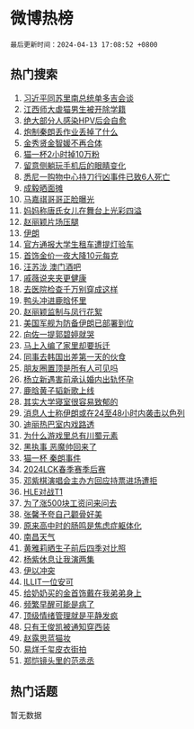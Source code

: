 # 微博热榜

`最后更新时间：2024-04-13 17:08:52 +0800`

## 热门搜索

1. [习近平同苏里南总统单多吉会谈](https://m.weibo.cn/search?containerid=100103type%3D1%26t%3D10%26q%3D%23%E4%B9%A0%E8%BF%91%E5%B9%B3%E5%90%8C%E8%8B%8F%E9%87%8C%E5%8D%97%E6%80%BB%E7%BB%9F%E5%8D%95%E5%A4%9A%E5%90%89%E4%BC%9A%E8%B0%88%23&stream_entry_id=51&isnewpage=1&extparam=seat%3D1%26pos%3D0%26stream_entry_id%3D51%26c_type%3D51%26dgr%3D0%26cate%3D10103%26q%3D%2523%25E4%25B9%25A0%25E8%25BF%2591%25E5%25B9%25B3%25E5%2590%258C%25E8%258B%258F%25E9%2587%258C%25E5%258D%2597%25E6%2580%25BB%25E7%25BB%259F%25E5%258D%2595%25E5%25A4%259A%25E5%2590%2589%25E4%25BC%259A%25E8%25B0%2588%2523%26filter_type%3Drealtimehot%26display_time%3D1712999331%26pre_seqid%3D171299933121604132155)
1. [江西师大虐猫男生被开除学籍](https://m.weibo.cn/search?containerid=100103type%3D1%26t%3D10%26q%3D%23%E6%B1%9F%E8%A5%BF%E5%B8%88%E5%A4%A7%E8%99%90%E7%8C%AB%E7%94%B7%E7%94%9F%E8%A2%AB%E5%BC%80%E9%99%A4%E5%AD%A6%E7%B1%8D%23&stream_entry_id=31&isnewpage=1&extparam=seat%3D1%26stream_entry_id%3D31%26realpos%3D1%26flag%3D1%26band_rank%3D1%26filter_type%3Drealtimehot%26pos%3D0%26dgr%3D0%26c_type%3D31%26cate%3D5001%26q%3D%2523%25E6%25B1%259F%25E8%25A5%25BF%25E5%25B8%2588%25E5%25A4%25A7%25E8%2599%2590%25E7%258C%25AB%25E7%2594%25B7%25E7%2594%259F%25E8%25A2%25AB%25E5%25BC%2580%25E9%2599%25A4%25E5%25AD%25A6%25E7%25B1%258D%2523%26lcate%3D5001%26display_time%3D1712999331%26pre_seqid%3D171299933121604132155)
1. [绝大部分人感染HPV后会自愈](https://m.weibo.cn/search?containerid=100103type%3D1%26t%3D10%26q%3D%23%E7%BB%9D%E5%A4%A7%E9%83%A8%E5%88%86%E4%BA%BA%E6%84%9F%E6%9F%93HPV%E5%90%8E%E4%BC%9A%E8%87%AA%E6%84%88%23&stream_entry_id=31&isnewpage=1&extparam=seat%3D1%26stream_entry_id%3D31%26realpos%3D2%26flag%3D1%26band_rank%3D2%26filter_type%3Drealtimehot%26pos%3D1%26dgr%3D0%26c_type%3D31%26cate%3D5001%26q%3D%2523%25E7%25BB%259D%25E5%25A4%25A7%25E9%2583%25A8%25E5%2588%2586%25E4%25BA%25BA%25E6%2584%259F%25E6%259F%2593HPV%25E5%2590%258E%25E4%25BC%259A%25E8%2587%25AA%25E6%2584%2588%2523%26lcate%3D5001%26display_time%3D1712999331%26pre_seqid%3D171299933121604132155)
1. [炮制秦朗丢作业丢掉了什么](https://m.weibo.cn/search?containerid=100103type%3D1%26t%3D10%26q%3D%23%E7%82%AE%E5%88%B6%E7%A7%A6%E6%9C%97%E4%B8%A2%E4%BD%9C%E4%B8%9A%E4%B8%A2%E6%8E%89%E4%BA%86%E4%BB%80%E4%B9%88%23&stream_entry_id=31&isnewpage=1&extparam=seat%3D1%26stream_entry_id%3D31%26realpos%3D3%26flag%3D0%26band_rank%3D3%26filter_type%3Drealtimehot%26pos%3D2%26dgr%3D0%26c_type%3D31%26cate%3D5001%26q%3D%2523%25E7%2582%25AE%25E5%2588%25B6%25E7%25A7%25A6%25E6%259C%2597%25E4%25B8%25A2%25E4%25BD%259C%25E4%25B8%259A%25E4%25B8%25A2%25E6%258E%2589%25E4%25BA%2586%25E4%25BB%2580%25E4%25B9%2588%2523%26lcate%3D5001%26display_time%3D1712999331%26pre_seqid%3D171299933121604132155)
1. [金秀贤金智媛不再合体](https://m.weibo.cn/search?containerid=100103type%3D1%26t%3D10%26q%3D%23%E9%87%91%E7%A7%80%E8%B4%A4%E9%87%91%E6%99%BA%E5%AA%9B%E4%B8%8D%E5%86%8D%E5%90%88%E4%BD%93%23&stream_entry_id=31&isnewpage=1&extparam=seat%3D1%26stream_entry_id%3D31%26realpos%3D4%26flag%3D2%26band_rank%3D4%26filter_type%3Drealtimehot%26pos%3D3%26dgr%3D0%26c_type%3D31%26cate%3D5001%26q%3D%2523%25E9%2587%2591%25E7%25A7%2580%25E8%25B4%25A4%25E9%2587%2591%25E6%2599%25BA%25E5%25AA%259B%25E4%25B8%258D%25E5%2586%258D%25E5%2590%2588%25E4%25BD%2593%2523%26lcate%3D5001%26display_time%3D1712999331%26pre_seqid%3D171299933121604132155)
1. [猫一杯2小时掉10万粉](https://m.weibo.cn/search?containerid=100103type%3D1%26t%3D10%26q%3D%23%E7%8C%AB%E4%B8%80%E6%9D%AF2%E5%B0%8F%E6%97%B6%E6%8E%8910%E4%B8%87%E7%B2%89%23&stream_entry_id=31&isnewpage=1&extparam=seat%3D1%26stream_entry_id%3D31%26realpos%3D5%26flag%3D2%26band_rank%3D5%26filter_type%3Drealtimehot%26pos%3D4%26dgr%3D0%26c_type%3D31%26cate%3D5001%26q%3D%2523%25E7%258C%25AB%25E4%25B8%2580%25E6%259D%25AF2%25E5%25B0%258F%25E6%2597%25B6%25E6%258E%258910%25E4%25B8%2587%25E7%25B2%2589%2523%26lcate%3D5001%26display_time%3D1712999331%26pre_seqid%3D171299933121604132155)
1. [留意侧躺玩手机后的眼睛变化](https://m.weibo.cn/search?containerid=100103type%3D1%26t%3D10%26q%3D%23%E7%95%99%E6%84%8F%E4%BE%A7%E8%BA%BA%E7%8E%A9%E6%89%8B%E6%9C%BA%E5%90%8E%E7%9A%84%E7%9C%BC%E7%9D%9B%E5%8F%98%E5%8C%96%23&stream_entry_id=31&isnewpage=1&extparam=seat%3D1%26stream_entry_id%3D31%26realpos%3D6%26flag%3D1%26band_rank%3D6%26filter_type%3Drealtimehot%26pos%3D5%26dgr%3D0%26c_type%3D31%26cate%3D5001%26q%3D%2523%25E7%2595%2599%25E6%2584%258F%25E4%25BE%25A7%25E8%25BA%25BA%25E7%258E%25A9%25E6%2589%258B%25E6%259C%25BA%25E5%2590%258E%25E7%259A%2584%25E7%259C%25BC%25E7%259D%259B%25E5%258F%2598%25E5%258C%2596%2523%26lcate%3D5001%26display_time%3D1712999331%26pre_seqid%3D171299933121604132155)
1. [悉尼一购物中心持刀行凶事件已致6人死亡](https://m.weibo.cn/search?containerid=100103type%3D1%26t%3D10%26q%3D%23%E6%82%89%E5%B0%BC%E4%B8%80%E8%B4%AD%E7%89%A9%E4%B8%AD%E5%BF%83%E6%8C%81%E5%88%80%E8%A1%8C%E5%87%B6%E4%BA%8B%E4%BB%B6%E5%B7%B2%E8%87%B46%E4%BA%BA%E6%AD%BB%E4%BA%A1%23&stream_entry_id=31&isnewpage=1&extparam=seat%3D1%26stream_entry_id%3D31%26realpos%3D7%26flag%3D1%26band_rank%3D7%26filter_type%3Drealtimehot%26pos%3D6%26dgr%3D0%26c_type%3D31%26cate%3D5001%26q%3D%2523%25E6%2582%2589%25E5%25B0%25BC%25E4%25B8%2580%25E8%25B4%25AD%25E7%2589%25A9%25E4%25B8%25AD%25E5%25BF%2583%25E6%258C%2581%25E5%2588%2580%25E8%25A1%258C%25E5%2587%25B6%25E4%25BA%258B%25E4%25BB%25B6%25E5%25B7%25B2%25E8%2587%25B46%25E4%25BA%25BA%25E6%25AD%25BB%25E4%25BA%25A1%2523%26lcate%3D5001%26display_time%3D1712999331%26pre_seqid%3D171299933121604132155)
1. [成毅晒面摊](https://m.weibo.cn/search?containerid=100103type%3D1%26t%3D10%26q%3D%23%E6%88%90%E6%AF%85%E6%99%92%E9%9D%A2%E6%91%8A%23&stream_entry_id=31&isnewpage=1&extparam=seat%3D1%26stream_entry_id%3D31%26realpos%3D8%26flag%3D1%26band_rank%3D8%26filter_type%3Drealtimehot%26pos%3D7%26dgr%3D0%26c_type%3D31%26cate%3D5001%26q%3D%2523%25E6%2588%2590%25E6%25AF%2585%25E6%2599%2592%25E9%259D%25A2%25E6%2591%258A%2523%26lcate%3D5001%26display_time%3D1712999331%26pre_seqid%3D171299933121604132155)
1. [马嘉祺哥哥正脸曝光](https://m.weibo.cn/search?containerid=100103type%3D1%26t%3D10%26q%3D%23%E9%A9%AC%E5%98%89%E7%A5%BA%E5%93%A5%E5%93%A5%E6%AD%A3%E8%84%B8%E6%9B%9D%E5%85%89%23&stream_entry_id=31&isnewpage=1&extparam=seat%3D1%26stream_entry_id%3D31%26realpos%3D9%26flag%3D2%26band_rank%3D9%26filter_type%3Drealtimehot%26pos%3D8%26dgr%3D0%26c_type%3D31%26cate%3D5001%26q%3D%2523%25E9%25A9%25AC%25E5%2598%2589%25E7%25A5%25BA%25E5%2593%25A5%25E5%2593%25A5%25E6%25AD%25A3%25E8%2584%25B8%25E6%259B%259D%25E5%2585%2589%2523%26lcate%3D5001%26display_time%3D1712999331%26pre_seqid%3D171299933121604132155)
1. [妈妈称唐氏女儿在舞台上光彩四溢](https://m.weibo.cn/search?containerid=100103type%3D1%26t%3D10%26q%3D%23%E5%A6%88%E5%A6%88%E7%A7%B0%E5%94%90%E6%B0%8F%E5%A5%B3%E5%84%BF%E5%9C%A8%E8%88%9E%E5%8F%B0%E4%B8%8A%E5%85%89%E5%BD%A9%E5%9B%9B%E6%BA%A2%23&stream_entry_id=31&isnewpage=1&extparam=seat%3D1%26stream_entry_id%3D31%26realpos%3D10%26flag%3D32768%26band_rank%3D10%26filter_type%3Drealtimehot%26pos%3D9%26dgr%3D0%26c_type%3D31%26cate%3D5001%26q%3D%2523%25E5%25A6%2588%25E5%25A6%2588%25E7%25A7%25B0%25E5%2594%2590%25E6%25B0%258F%25E5%25A5%25B3%25E5%2584%25BF%25E5%259C%25A8%25E8%2588%259E%25E5%258F%25B0%25E4%25B8%258A%25E5%2585%2589%25E5%25BD%25A9%25E5%259B%259B%25E6%25BA%25A2%2523%26lcate%3D5001%26display_time%3D1712999331%26pre_seqid%3D171299933121604132155)
1. [赵丽颖片场压腿](https://m.weibo.cn/search?containerid=100103type%3D1%26t%3D10%26q%3D%23%E8%B5%B5%E4%B8%BD%E9%A2%96%E7%89%87%E5%9C%BA%E5%8E%8B%E8%85%BF%23&stream_entry_id=31&isnewpage=1&extparam=seat%3D1%26stream_entry_id%3D31%26realpos%3D11%26flag%3D1%26band_rank%3D11%26filter_type%3Drealtimehot%26pos%3D10%26dgr%3D0%26c_type%3D31%26cate%3D5001%26q%3D%2523%25E8%25B5%25B5%25E4%25B8%25BD%25E9%25A2%2596%25E7%2589%2587%25E5%259C%25BA%25E5%258E%258B%25E8%2585%25BF%2523%26lcate%3D5001%26display_time%3D1712999331%26pre_seqid%3D171299933121604132155)
1. [伊朗](https://m.weibo.cn/search?containerid=100103type%3D1%26t%3D10%26q%3D%E4%BC%8A%E6%9C%97&stream_entry_id=31&isnewpage=1&extparam=seat%3D1%26stream_entry_id%3D31%26realpos%3D12%26flag%3D1%26band_rank%3D12%26filter_type%3Drealtimehot%26pos%3D11%26dgr%3D0%26c_type%3D31%26cate%3D5001%26q%3D%25E4%25BC%258A%25E6%259C%2597%26lcate%3D5001%26display_time%3D1712999331%26pre_seqid%3D171299933121604132155)
1. [官方通报大学生租车遭提灯验车](https://m.weibo.cn/search?containerid=100103type%3D1%26t%3D10%26q%3D%23%E5%AE%98%E6%96%B9%E9%80%9A%E6%8A%A5%E5%A4%A7%E5%AD%A6%E7%94%9F%E7%A7%9F%E8%BD%A6%E9%81%AD%E6%8F%90%E7%81%AF%E9%AA%8C%E8%BD%A6%23&stream_entry_id=31&isnewpage=1&extparam=seat%3D1%26stream_entry_id%3D31%26realpos%3D13%26flag%3D1%26band_rank%3D13%26filter_type%3Drealtimehot%26pos%3D12%26dgr%3D0%26c_type%3D31%26cate%3D5001%26q%3D%2523%25E5%25AE%2598%25E6%2596%25B9%25E9%2580%259A%25E6%258A%25A5%25E5%25A4%25A7%25E5%25AD%25A6%25E7%2594%259F%25E7%25A7%259F%25E8%25BD%25A6%25E9%2581%25AD%25E6%258F%2590%25E7%2581%25AF%25E9%25AA%258C%25E8%25BD%25A6%2523%26lcate%3D5001%26display_time%3D1712999331%26pre_seqid%3D171299933121604132155)
1. [首饰金价一夜大降10元每克](https://m.weibo.cn/search?containerid=100103type%3D1%26t%3D10%26q%3D%23%E9%A6%96%E9%A5%B0%E9%87%91%E4%BB%B7%E4%B8%80%E5%A4%9C%E5%A4%A7%E9%99%8D10%E5%85%83%E6%AF%8F%E5%85%8B%23&stream_entry_id=31&isnewpage=1&extparam=seat%3D1%26stream_entry_id%3D31%26realpos%3D14%26flag%3D2%26band_rank%3D14%26filter_type%3Drealtimehot%26pos%3D13%26dgr%3D0%26c_type%3D31%26cate%3D5001%26q%3D%2523%25E9%25A6%2596%25E9%25A5%25B0%25E9%2587%2591%25E4%25BB%25B7%25E4%25B8%2580%25E5%25A4%259C%25E5%25A4%25A7%25E9%2599%258D10%25E5%2585%2583%25E6%25AF%258F%25E5%2585%258B%2523%26lcate%3D5001%26display_time%3D1712999331%26pre_seqid%3D171299933121604132155)
1. [汪苏泷 澳门酒吧](https://m.weibo.cn/search?containerid=100103type%3D1%26t%3D10%26q%3D%E6%B1%AA%E8%8B%8F%E6%B3%B7+%E6%BE%B3%E9%97%A8%E9%85%92%E5%90%A7&stream_entry_id=31&isnewpage=1&extparam=seat%3D1%26stream_entry_id%3D31%26realpos%3D15%26flag%3D2%26band_rank%3D15%26filter_type%3Drealtimehot%26pos%3D14%26dgr%3D0%26c_type%3D31%26cate%3D5001%26q%3D%25E6%25B1%25AA%25E8%258B%258F%25E6%25B3%25B7%2520%25E6%25BE%25B3%25E9%2597%25A8%25E9%2585%2592%25E5%2590%25A7%26lcate%3D5001%26display_time%3D1712999331%26pre_seqid%3D171299933121604132155)
1. [戚薇说夹夹更健康](https://m.weibo.cn/search?containerid=100103type%3D1%26t%3D10%26q%3D%23%E6%88%9A%E8%96%87%E8%AF%B4%E5%A4%B9%E5%A4%B9%E6%9B%B4%E5%81%A5%E5%BA%B7%23&stream_entry_id=31&isnewpage=1&extparam=seat%3D1%26stream_entry_id%3D31%26realpos%3D16%26flag%3D1%26band_rank%3D16%26filter_type%3Drealtimehot%26pos%3D15%26dgr%3D0%26c_type%3D31%26cate%3D5001%26q%3D%2523%25E6%2588%259A%25E8%2596%2587%25E8%25AF%25B4%25E5%25A4%25B9%25E5%25A4%25B9%25E6%259B%25B4%25E5%2581%25A5%25E5%25BA%25B7%2523%26lcate%3D5001%26display_time%3D1712999331%26pre_seqid%3D171299933121604132155)
1. [去医院检查千万别穿成这样](https://m.weibo.cn/search?containerid=100103type%3D1%26t%3D10%26q%3D%23%E5%8E%BB%E5%8C%BB%E9%99%A2%E6%A3%80%E6%9F%A5%E5%8D%83%E4%B8%87%E5%88%AB%E7%A9%BF%E6%88%90%E8%BF%99%E6%A0%B7%23&stream_entry_id=31&isnewpage=1&extparam=seat%3D1%26stream_entry_id%3D31%26realpos%3D17%26flag%3D0%26band_rank%3D17%26filter_type%3Drealtimehot%26pos%3D16%26dgr%3D0%26c_type%3D31%26cate%3D5001%26q%3D%2523%25E5%258E%25BB%25E5%258C%25BB%25E9%2599%25A2%25E6%25A3%2580%25E6%259F%25A5%25E5%258D%2583%25E4%25B8%2587%25E5%2588%25AB%25E7%25A9%25BF%25E6%2588%2590%25E8%25BF%2599%25E6%25A0%25B7%2523%26lcate%3D5001%26display_time%3D1712999331%26pre_seqid%3D171299933121604132155)
1. [鸭头冲进鹿晗怀里](https://m.weibo.cn/search?containerid=100103type%3D1%26t%3D10%26q%3D%23%E9%B8%AD%E5%A4%B4%E5%86%B2%E8%BF%9B%E9%B9%BF%E6%99%97%E6%80%80%E9%87%8C%23&stream_entry_id=31&isnewpage=1&extparam=seat%3D1%26stream_entry_id%3D31%26realpos%3D18%26flag%3D1%26band_rank%3D18%26filter_type%3Drealtimehot%26pos%3D17%26dgr%3D0%26c_type%3D31%26cate%3D5001%26q%3D%2523%25E9%25B8%25AD%25E5%25A4%25B4%25E5%2586%25B2%25E8%25BF%259B%25E9%25B9%25BF%25E6%2599%2597%25E6%2580%2580%25E9%2587%258C%2523%26lcate%3D5001%26display_time%3D1712999331%26pre_seqid%3D171299933121604132155)
1. [赵丽颖监制与凤行花絮](https://m.weibo.cn/search?containerid=100103type%3D1%26t%3D10%26q%3D%23%E8%B5%B5%E4%B8%BD%E9%A2%96%E7%9B%91%E5%88%B6%E4%B8%8E%E5%87%A4%E8%A1%8C%E8%8A%B1%E7%B5%AE%23&stream_entry_id=31&isnewpage=1&extparam=seat%3D1%26stream_entry_id%3D31%26realpos%3D19%26flag%3D1%26band_rank%3D19%26filter_type%3Drealtimehot%26pos%3D18%26dgr%3D0%26c_type%3D31%26cate%3D5001%26q%3D%2523%25E8%25B5%25B5%25E4%25B8%25BD%25E9%25A2%2596%25E7%259B%2591%25E5%2588%25B6%25E4%25B8%258E%25E5%2587%25A4%25E8%25A1%258C%25E8%258A%25B1%25E7%25B5%25AE%2523%26lcate%3D5001%26display_time%3D1712999331%26pre_seqid%3D171299933121604132155)
1. [美国军舰为防备伊朗已部署到位](https://m.weibo.cn/search?containerid=100103type%3D1%26t%3D10%26q%3D%23%E7%BE%8E%E5%9B%BD%E5%86%9B%E8%88%B0%E4%B8%BA%E9%98%B2%E5%A4%87%E4%BC%8A%E6%9C%97%E5%B7%B2%E9%83%A8%E7%BD%B2%E5%88%B0%E4%BD%8D%23&stream_entry_id=31&isnewpage=1&extparam=seat%3D1%26stream_entry_id%3D31%26realpos%3D20%26flag%3D0%26band_rank%3D20%26filter_type%3Drealtimehot%26pos%3D19%26dgr%3D0%26c_type%3D31%26cate%3D5001%26q%3D%2523%25E7%25BE%258E%25E5%259B%25BD%25E5%2586%259B%25E8%2588%25B0%25E4%25B8%25BA%25E9%2598%25B2%25E5%25A4%2587%25E4%25BC%258A%25E6%259C%2597%25E5%25B7%25B2%25E9%2583%25A8%25E7%25BD%25B2%25E5%2588%25B0%25E4%25BD%258D%2523%26lcate%3D5001%26display_time%3D1712999331%26pre_seqid%3D171299933121604132155)
1. [向佐一提郭碧婷就哭](https://m.weibo.cn/search?containerid=100103type%3D1%26t%3D10%26q%3D%23%E5%90%91%E4%BD%90%E4%B8%80%E6%8F%90%E9%83%AD%E7%A2%A7%E5%A9%B7%E5%B0%B1%E5%93%AD%23&stream_entry_id=31&isnewpage=1&extparam=seat%3D1%26stream_entry_id%3D31%26realpos%3D21%26flag%3D2%26band_rank%3D21%26filter_type%3Drealtimehot%26pos%3D20%26dgr%3D0%26c_type%3D31%26cate%3D5001%26q%3D%2523%25E5%2590%2591%25E4%25BD%2590%25E4%25B8%2580%25E6%258F%2590%25E9%2583%25AD%25E7%25A2%25A7%25E5%25A9%25B7%25E5%25B0%25B1%25E5%2593%25AD%2523%26lcate%3D5001%26display_time%3D1712999331%26pre_seqid%3D171299933121604132155)
1. [马上入编了家里却要拆迁](https://m.weibo.cn/search?containerid=100103type%3D1%26t%3D10%26q%3D%23%E9%A9%AC%E4%B8%8A%E5%85%A5%E7%BC%96%E4%BA%86%E5%AE%B6%E9%87%8C%E5%8D%B4%E8%A6%81%E6%8B%86%E8%BF%81%23&stream_entry_id=31&isnewpage=1&extparam=seat%3D1%26stream_entry_id%3D31%26realpos%3D22%26flag%3D0%26band_rank%3D22%26filter_type%3Drealtimehot%26pos%3D21%26dgr%3D0%26c_type%3D31%26cate%3D5001%26q%3D%2523%25E9%25A9%25AC%25E4%25B8%258A%25E5%2585%25A5%25E7%25BC%2596%25E4%25BA%2586%25E5%25AE%25B6%25E9%2587%258C%25E5%258D%25B4%25E8%25A6%2581%25E6%258B%2586%25E8%25BF%2581%2523%26lcate%3D5001%26display_time%3D1712999331%26pre_seqid%3D171299933121604132155)
1. [同事去韩国出差第一天的伙食](https://m.weibo.cn/search?containerid=100103type%3D1%26t%3D10%26q%3D%23%E5%90%8C%E4%BA%8B%E5%8E%BB%E9%9F%A9%E5%9B%BD%E5%87%BA%E5%B7%AE%E7%AC%AC%E4%B8%80%E5%A4%A9%E7%9A%84%E4%BC%99%E9%A3%9F%23&stream_entry_id=31&isnewpage=1&extparam=seat%3D1%26stream_entry_id%3D31%26realpos%3D23%26flag%3D0%26band_rank%3D23%26filter_type%3Drealtimehot%26pos%3D22%26dgr%3D0%26c_type%3D31%26cate%3D5001%26q%3D%2523%25E5%2590%258C%25E4%25BA%258B%25E5%258E%25BB%25E9%259F%25A9%25E5%259B%25BD%25E5%2587%25BA%25E5%25B7%25AE%25E7%25AC%25AC%25E4%25B8%2580%25E5%25A4%25A9%25E7%259A%2584%25E4%25BC%2599%25E9%25A3%259F%2523%26lcate%3D5001%26display_time%3D1712999331%26pre_seqid%3D171299933121604132155)
1. [朋友圈置顶是所有人可见吗](https://m.weibo.cn/search?containerid=100103type%3D1%26t%3D10%26q%3D%23%E6%9C%8B%E5%8F%8B%E5%9C%88%E7%BD%AE%E9%A1%B6%E6%98%AF%E6%89%80%E6%9C%89%E4%BA%BA%E5%8F%AF%E8%A7%81%E5%90%97%23&stream_entry_id=31&isnewpage=1&extparam=seat%3D1%26stream_entry_id%3D31%26realpos%3D24%26flag%3D1%26band_rank%3D24%26filter_type%3Drealtimehot%26pos%3D23%26dgr%3D0%26c_type%3D31%26cate%3D5001%26q%3D%2523%25E6%259C%258B%25E5%258F%258B%25E5%259C%2588%25E7%25BD%25AE%25E9%25A1%25B6%25E6%2598%25AF%25E6%2589%2580%25E6%259C%2589%25E4%25BA%25BA%25E5%258F%25AF%25E8%25A7%2581%25E5%2590%2597%2523%26lcate%3D5001%26display_time%3D1712999331%26pre_seqid%3D171299933121604132155)
1. [杨立新遇害前承认婚内出轨怀孕](https://m.weibo.cn/search?containerid=100103type%3D1%26t%3D10%26q%3D%23%E6%9D%A8%E7%AB%8B%E6%96%B0%E9%81%87%E5%AE%B3%E5%89%8D%E6%89%BF%E8%AE%A4%E5%A9%9A%E5%86%85%E5%87%BA%E8%BD%A8%E6%80%80%E5%AD%95%23&stream_entry_id=31&isnewpage=1&extparam=seat%3D1%26stream_entry_id%3D31%26realpos%3D25%26flag%3D0%26band_rank%3D25%26filter_type%3Drealtimehot%26pos%3D24%26dgr%3D0%26c_type%3D31%26cate%3D5001%26q%3D%2523%25E6%259D%25A8%25E7%25AB%258B%25E6%2596%25B0%25E9%2581%2587%25E5%25AE%25B3%25E5%2589%258D%25E6%2589%25BF%25E8%25AE%25A4%25E5%25A9%259A%25E5%2586%2585%25E5%2587%25BA%25E8%25BD%25A8%25E6%2580%2580%25E5%25AD%2595%2523%26lcate%3D5001%26display_time%3D1712999331%26pre_seqid%3D171299933121604132155)
1. [鹿晗黄子韬新歌上线](https://m.weibo.cn/search?containerid=100103type%3D1%26t%3D10%26q%3D%23%E9%B9%BF%E6%99%97%E9%BB%84%E5%AD%90%E9%9F%AC%E6%96%B0%E6%AD%8C%E4%B8%8A%E7%BA%BF%23&stream_entry_id=31&isnewpage=1&extparam=seat%3D1%26stream_entry_id%3D31%26realpos%3D26%26flag%3D1%26band_rank%3D26%26filter_type%3Drealtimehot%26pos%3D25%26dgr%3D0%26c_type%3D31%26cate%3D5001%26q%3D%2523%25E9%25B9%25BF%25E6%2599%2597%25E9%25BB%2584%25E5%25AD%2590%25E9%259F%25AC%25E6%2596%25B0%25E6%25AD%258C%25E4%25B8%258A%25E7%25BA%25BF%2523%26lcate%3D5001%26display_time%3D1712999331%26pre_seqid%3D171299933121604132155)
1. [其实大学寝室很容易致郁的](https://m.weibo.cn/search?containerid=100103type%3D1%26t%3D10%26q%3D%23%E5%85%B6%E5%AE%9E%E5%A4%A7%E5%AD%A6%E5%AF%9D%E5%AE%A4%E5%BE%88%E5%AE%B9%E6%98%93%E8%87%B4%E9%83%81%E7%9A%84%23&stream_entry_id=31&isnewpage=1&extparam=seat%3D1%26stream_entry_id%3D31%26realpos%3D27%26flag%3D1%26band_rank%3D27%26filter_type%3Drealtimehot%26pos%3D26%26dgr%3D0%26c_type%3D31%26cate%3D5001%26q%3D%2523%25E5%2585%25B6%25E5%25AE%259E%25E5%25A4%25A7%25E5%25AD%25A6%25E5%25AF%259D%25E5%25AE%25A4%25E5%25BE%2588%25E5%25AE%25B9%25E6%2598%2593%25E8%2587%25B4%25E9%2583%2581%25E7%259A%2584%2523%26lcate%3D5001%26display_time%3D1712999331%26pre_seqid%3D171299933121604132155)
1. [消息人士称伊朗或在24至48小时内袭击以色列](https://m.weibo.cn/search?containerid=100103type%3D1%26t%3D10%26q%3D%23%E6%B6%88%E6%81%AF%E4%BA%BA%E5%A3%AB%E7%A7%B0%E4%BC%8A%E6%9C%97%E6%88%96%E5%9C%A824%E8%87%B348%E5%B0%8F%E6%97%B6%E5%86%85%E8%A2%AD%E5%87%BB%E4%BB%A5%E8%89%B2%E5%88%97%23&stream_entry_id=31&isnewpage=1&extparam=seat%3D1%26stream_entry_id%3D31%26realpos%3D28%26flag%3D1%26band_rank%3D28%26filter_type%3Drealtimehot%26pos%3D27%26dgr%3D0%26c_type%3D31%26cate%3D5001%26q%3D%2523%25E6%25B6%2588%25E6%2581%25AF%25E4%25BA%25BA%25E5%25A3%25AB%25E7%25A7%25B0%25E4%25BC%258A%25E6%259C%2597%25E6%2588%2596%25E5%259C%25A824%25E8%2587%25B348%25E5%25B0%258F%25E6%2597%25B6%25E5%2586%2585%25E8%25A2%25AD%25E5%2587%25BB%25E4%25BB%25A5%25E8%2589%25B2%25E5%2588%2597%2523%26lcate%3D5001%26display_time%3D1712999331%26pre_seqid%3D171299933121604132155)
1. [迪丽热巴室内戏路透](https://m.weibo.cn/search?containerid=100103type%3D1%26t%3D10%26q%3D%23%E8%BF%AA%E4%B8%BD%E7%83%AD%E5%B7%B4%E5%AE%A4%E5%86%85%E6%88%8F%E8%B7%AF%E9%80%8F%23&stream_entry_id=31&isnewpage=1&extparam=seat%3D1%26stream_entry_id%3D31%26realpos%3D29%26flag%3D1%26band_rank%3D29%26filter_type%3Drealtimehot%26pos%3D28%26dgr%3D0%26c_type%3D31%26cate%3D5001%26q%3D%2523%25E8%25BF%25AA%25E4%25B8%25BD%25E7%2583%25AD%25E5%25B7%25B4%25E5%25AE%25A4%25E5%2586%2585%25E6%2588%258F%25E8%25B7%25AF%25E9%2580%258F%2523%26lcate%3D5001%26display_time%3D1712999331%26pre_seqid%3D171299933121604132155)
1. [为什么游戏里总有川蜀元素](https://m.weibo.cn/search?containerid=100103type%3D1%26t%3D10%26q%3D%23%E4%B8%BA%E4%BB%80%E4%B9%88%E6%B8%B8%E6%88%8F%E9%87%8C%E6%80%BB%E6%9C%89%E5%B7%9D%E8%9C%80%E5%85%83%E7%B4%A0%23&stream_entry_id=31&isnewpage=1&extparam=seat%3D1%26stream_entry_id%3D31%26realpos%3D30%26flag%3D0%26band_rank%3D30%26filter_type%3Drealtimehot%26pos%3D29%26dgr%3D0%26c_type%3D31%26adid%3D230914%26cate%3D5001%26q%3D%2523%25E4%25B8%25BA%25E4%25BB%2580%25E4%25B9%2588%25E6%25B8%25B8%25E6%2588%258F%25E9%2587%258C%25E6%2580%25BB%25E6%259C%2589%25E5%25B7%259D%25E8%259C%2580%25E5%2585%2583%25E7%25B4%25A0%2523%26lcate%3D5001%26display_time%3D1712999331%26pre_seqid%3D171299933121604132155)
1. [黑执事 恶魔帅回来了](https://m.weibo.cn/search?containerid=100103type%3D1%26t%3D10%26q%3D%E9%BB%91%E6%89%A7%E4%BA%8B+%E6%81%B6%E9%AD%94%E5%B8%85%E5%9B%9E%E6%9D%A5%E4%BA%86&stream_entry_id=31&isnewpage=1&extparam=seat%3D1%26stream_entry_id%3D31%26realpos%3D31%26flag%3D1%26band_rank%3D31%26filter_type%3Drealtimehot%26pos%3D30%26dgr%3D0%26c_type%3D31%26cate%3D5001%26q%3D%25E9%25BB%2591%25E6%2589%25A7%25E4%25BA%258B%2520%25E6%2581%25B6%25E9%25AD%2594%25E5%25B8%2585%25E5%259B%259E%25E6%259D%25A5%25E4%25BA%2586%26lcate%3D5001%26display_time%3D1712999331%26pre_seqid%3D171299933121604132155)
1. [猫一杯 秦朗事件](https://m.weibo.cn/search?containerid=100103type%3D1%26t%3D10%26q%3D%E7%8C%AB%E4%B8%80%E6%9D%AF+%E7%A7%A6%E6%9C%97%E4%BA%8B%E4%BB%B6&stream_entry_id=31&isnewpage=1&extparam=seat%3D1%26stream_entry_id%3D31%26realpos%3D32%26flag%3D0%26band_rank%3D32%26filter_type%3Drealtimehot%26pos%3D31%26dgr%3D0%26c_type%3D31%26cate%3D5001%26q%3D%25E7%258C%25AB%25E4%25B8%2580%25E6%259D%25AF%2520%25E7%25A7%25A6%25E6%259C%2597%25E4%25BA%258B%25E4%25BB%25B6%26lcate%3D5001%26display_time%3D1712999331%26pre_seqid%3D171299933121604132155)
1. [2024LCK春季赛季后赛](https://m.weibo.cn/search?containerid=100103type%3D1%26t%3D10%26q%3D%232024LCK%E6%98%A5%E5%AD%A3%E8%B5%9B%E5%AD%A3%E5%90%8E%E8%B5%9B%23&stream_entry_id=31&isnewpage=1&extparam=seat%3D1%26stream_entry_id%3D31%26realpos%3D33%26flag%3D1%26band_rank%3D33%26filter_type%3Drealtimehot%26pos%3D32%26dgr%3D0%26c_type%3D31%26cate%3D5001%26q%3D%25232024LCK%25E6%2598%25A5%25E5%25AD%25A3%25E8%25B5%259B%25E5%25AD%25A3%25E5%2590%258E%25E8%25B5%259B%2523%26lcate%3D5001%26display_time%3D1712999331%26pre_seqid%3D171299933121604132155)
1. [邓紫棋演唱会主办方回应持票进场遭拒](https://m.weibo.cn/search?containerid=100103type%3D1%26t%3D10%26q%3D%23%E9%82%93%E7%B4%AB%E6%A3%8B%E6%BC%94%E5%94%B1%E4%BC%9A%E4%B8%BB%E5%8A%9E%E6%96%B9%E5%9B%9E%E5%BA%94%E6%8C%81%E7%A5%A8%E8%BF%9B%E5%9C%BA%E9%81%AD%E6%8B%92%23&stream_entry_id=31&isnewpage=1&extparam=seat%3D1%26stream_entry_id%3D31%26realpos%3D34%26flag%3D1%26band_rank%3D34%26filter_type%3Drealtimehot%26pos%3D33%26dgr%3D0%26c_type%3D31%26cate%3D5001%26q%3D%2523%25E9%2582%2593%25E7%25B4%25AB%25E6%25A3%258B%25E6%25BC%2594%25E5%2594%25B1%25E4%25BC%259A%25E4%25B8%25BB%25E5%258A%259E%25E6%2596%25B9%25E5%259B%259E%25E5%25BA%2594%25E6%258C%2581%25E7%25A5%25A8%25E8%25BF%259B%25E5%259C%25BA%25E9%2581%25AD%25E6%258B%2592%2523%26lcate%3D5001%26display_time%3D1712999331%26pre_seqid%3D171299933121604132155)
1. [HLE对战T1](https://m.weibo.cn/search?containerid=100103type%3D1%26t%3D10%26q%3DHLE%E5%AF%B9%E6%88%98T1&stream_entry_id=31&isnewpage=1&extparam=seat%3D1%26stream_entry_id%3D31%26realpos%3D35%26flag%3D0%26band_rank%3D35%26filter_type%3Drealtimehot%26pos%3D34%26dgr%3D0%26c_type%3D31%26cate%3D5001%26q%3DHLE%25E5%25AF%25B9%25E6%2588%2598T1%26lcate%3D5001%26display_time%3D1712999331%26pre_seqid%3D171299933121604132155)
1. [为了涨500块工资问来问去](https://m.weibo.cn/search?containerid=100103type%3D1%26t%3D10%26q%3D%23%E4%B8%BA%E4%BA%86%E6%B6%A8500%E5%9D%97%E5%B7%A5%E8%B5%84%E9%97%AE%E6%9D%A5%E9%97%AE%E5%8E%BB%23&stream_entry_id=31&isnewpage=1&extparam=seat%3D1%26stream_entry_id%3D31%26realpos%3D36%26flag%3D0%26band_rank%3D36%26filter_type%3Drealtimehot%26pos%3D35%26dgr%3D0%26c_type%3D31%26cate%3D5001%26q%3D%2523%25E4%25B8%25BA%25E4%25BA%2586%25E6%25B6%25A8500%25E5%259D%2597%25E5%25B7%25A5%25E8%25B5%2584%25E9%2597%25AE%25E6%259D%25A5%25E9%2597%25AE%25E5%258E%25BB%2523%26lcate%3D5001%26display_time%3D1712999331%26pre_seqid%3D171299933121604132155)
1. [张馨予夸自己颧骨好美](https://m.weibo.cn/search?containerid=100103type%3D1%26t%3D10%26q%3D%23%E5%BC%A0%E9%A6%A8%E4%BA%88%E5%A4%B8%E8%87%AA%E5%B7%B1%E9%A2%A7%E9%AA%A8%E5%A5%BD%E7%BE%8E%23&stream_entry_id=31&isnewpage=1&extparam=seat%3D1%26stream_entry_id%3D31%26realpos%3D37%26flag%3D0%26band_rank%3D37%26filter_type%3Drealtimehot%26pos%3D36%26dgr%3D0%26c_type%3D31%26cate%3D5001%26q%3D%2523%25E5%25BC%25A0%25E9%25A6%25A8%25E4%25BA%2588%25E5%25A4%25B8%25E8%2587%25AA%25E5%25B7%25B1%25E9%25A2%25A7%25E9%25AA%25A8%25E5%25A5%25BD%25E7%25BE%258E%2523%26lcate%3D5001%26display_time%3D1712999331%26pre_seqid%3D171299933121604132155)
1. [原来高中时的肠鸣是焦虑症躯体化](https://m.weibo.cn/search?containerid=100103type%3D1%26t%3D10%26q%3D%23%E5%8E%9F%E6%9D%A5%E9%AB%98%E4%B8%AD%E6%97%B6%E7%9A%84%E8%82%A0%E9%B8%A3%E6%98%AF%E7%84%A6%E8%99%91%E7%97%87%E8%BA%AF%E4%BD%93%E5%8C%96%23&stream_entry_id=31&isnewpage=1&extparam=seat%3D1%26stream_entry_id%3D31%26realpos%3D38%26flag%3D1%26band_rank%3D38%26filter_type%3Drealtimehot%26pos%3D37%26dgr%3D0%26c_type%3D31%26cate%3D5001%26q%3D%2523%25E5%258E%259F%25E6%259D%25A5%25E9%25AB%2598%25E4%25B8%25AD%25E6%2597%25B6%25E7%259A%2584%25E8%2582%25A0%25E9%25B8%25A3%25E6%2598%25AF%25E7%2584%25A6%25E8%2599%2591%25E7%2597%2587%25E8%25BA%25AF%25E4%25BD%2593%25E5%258C%2596%2523%26lcate%3D5001%26display_time%3D1712999331%26pre_seqid%3D171299933121604132155)
1. [南昌天气](https://m.weibo.cn/search?containerid=100103type%3D1%26t%3D10%26q%3D%E5%8D%97%E6%98%8C%E5%A4%A9%E6%B0%94&stream_entry_id=31&isnewpage=1&extparam=seat%3D1%26stream_entry_id%3D31%26realpos%3D39%26flag%3D0%26band_rank%3D39%26filter_type%3Drealtimehot%26pos%3D38%26dgr%3D0%26c_type%3D31%26cate%3D5001%26q%3D%25E5%258D%2597%25E6%2598%258C%25E5%25A4%25A9%25E6%25B0%2594%26lcate%3D5001%26display_time%3D1712999331%26pre_seqid%3D171299933121604132155)
1. [黄雅莉晒生子前后四季对比照](https://m.weibo.cn/search?containerid=100103type%3D1%26t%3D10%26q%3D%23%E9%BB%84%E9%9B%85%E8%8E%89%E6%99%92%E7%94%9F%E5%AD%90%E5%89%8D%E5%90%8E%E5%9B%9B%E5%AD%A3%E5%AF%B9%E6%AF%94%E7%85%A7%23&stream_entry_id=31&isnewpage=1&extparam=seat%3D1%26stream_entry_id%3D31%26realpos%3D40%26flag%3D0%26band_rank%3D40%26filter_type%3Drealtimehot%26pos%3D39%26dgr%3D0%26c_type%3D31%26cate%3D5001%26q%3D%2523%25E9%25BB%2584%25E9%259B%2585%25E8%258E%2589%25E6%2599%2592%25E7%2594%259F%25E5%25AD%2590%25E5%2589%258D%25E5%2590%258E%25E5%259B%259B%25E5%25AD%25A3%25E5%25AF%25B9%25E6%25AF%2594%25E7%2585%25A7%2523%26lcate%3D5001%26display_time%3D1712999331%26pre_seqid%3D171299933121604132155)
1. [杨紫休息让我演两集](https://m.weibo.cn/search?containerid=100103type%3D1%26t%3D10%26q%3D%23%E6%9D%A8%E7%B4%AB%E4%BC%91%E6%81%AF%E8%AE%A9%E6%88%91%E6%BC%94%E4%B8%A4%E9%9B%86%23&stream_entry_id=31&isnewpage=1&extparam=seat%3D1%26stream_entry_id%3D31%26realpos%3D41%26flag%3D0%26band_rank%3D41%26filter_type%3Drealtimehot%26pos%3D40%26dgr%3D0%26c_type%3D31%26cate%3D5001%26q%3D%2523%25E6%259D%25A8%25E7%25B4%25AB%25E4%25BC%2591%25E6%2581%25AF%25E8%25AE%25A9%25E6%2588%2591%25E6%25BC%2594%25E4%25B8%25A4%25E9%259B%2586%2523%26lcate%3D5001%26display_time%3D1712999331%26pre_seqid%3D171299933121604132155)
1. [伊以冲突](https://m.weibo.cn/search?containerid=100103type%3D1%26t%3D10%26q%3D%23%E4%BC%8A%E4%BB%A5%E5%86%B2%E7%AA%81%23&stream_entry_id=31&isnewpage=1&extparam=seat%3D1%26stream_entry_id%3D31%26realpos%3D42%26flag%3D0%26band_rank%3D42%26filter_type%3Drealtimehot%26pos%3D41%26dgr%3D0%26c_type%3D31%26cate%3D5001%26q%3D%2523%25E4%25BC%258A%25E4%25BB%25A5%25E5%2586%25B2%25E7%25AA%2581%2523%26lcate%3D5001%26display_time%3D1712999331%26pre_seqid%3D171299933121604132155)
1. [ILLIT一位安可](https://m.weibo.cn/search?containerid=100103type%3D1%26t%3D10%26q%3DILLIT%E4%B8%80%E4%BD%8D%E5%AE%89%E5%8F%AF&stream_entry_id=31&isnewpage=1&extparam=seat%3D1%26stream_entry_id%3D31%26realpos%3D43%26flag%3D1%26band_rank%3D43%26filter_type%3Drealtimehot%26pos%3D42%26dgr%3D0%26c_type%3D31%26cate%3D5001%26q%3DILLIT%25E4%25B8%2580%25E4%25BD%258D%25E5%25AE%2589%25E5%258F%25AF%26lcate%3D5001%26display_time%3D1712999331%26pre_seqid%3D171299933121604132155)
1. [给奶奶买的金首饰戴在我弟弟身上](https://m.weibo.cn/search?containerid=100103type%3D1%26t%3D10%26q%3D%23%E7%BB%99%E5%A5%B6%E5%A5%B6%E4%B9%B0%E7%9A%84%E9%87%91%E9%A6%96%E9%A5%B0%E6%88%B4%E5%9C%A8%E6%88%91%E5%BC%9F%E5%BC%9F%E8%BA%AB%E4%B8%8A%23&stream_entry_id=31&isnewpage=1&extparam=seat%3D1%26stream_entry_id%3D31%26realpos%3D44%26flag%3D0%26band_rank%3D44%26filter_type%3Drealtimehot%26pos%3D43%26dgr%3D0%26c_type%3D31%26cate%3D5001%26q%3D%2523%25E7%25BB%2599%25E5%25A5%25B6%25E5%25A5%25B6%25E4%25B9%25B0%25E7%259A%2584%25E9%2587%2591%25E9%25A6%2596%25E9%25A5%25B0%25E6%2588%25B4%25E5%259C%25A8%25E6%2588%2591%25E5%25BC%259F%25E5%25BC%259F%25E8%25BA%25AB%25E4%25B8%258A%2523%26lcate%3D5001%26display_time%3D1712999331%26pre_seqid%3D171299933121604132155)
1. [频繁早醒可能是病了](https://m.weibo.cn/search?containerid=100103type%3D1%26t%3D10%26q%3D%23%E9%A2%91%E7%B9%81%E6%97%A9%E9%86%92%E5%8F%AF%E8%83%BD%E6%98%AF%E7%97%85%E4%BA%86%23&stream_entry_id=31&isnewpage=1&extparam=seat%3D1%26stream_entry_id%3D31%26realpos%3D45%26flag%3D0%26band_rank%3D45%26filter_type%3Drealtimehot%26pos%3D44%26dgr%3D0%26c_type%3D31%26cate%3D5001%26q%3D%2523%25E9%25A2%2591%25E7%25B9%2581%25E6%2597%25A9%25E9%2586%2592%25E5%258F%25AF%25E8%2583%25BD%25E6%2598%25AF%25E7%2597%2585%25E4%25BA%2586%2523%26lcate%3D5001%26display_time%3D1712999331%26pre_seqid%3D171299933121604132155)
1. [顶级情绪管理就是平静发疯](https://m.weibo.cn/search?containerid=100103type%3D1%26t%3D10%26q%3D%23%E9%A1%B6%E7%BA%A7%E6%83%85%E7%BB%AA%E7%AE%A1%E7%90%86%E5%B0%B1%E6%98%AF%E5%B9%B3%E9%9D%99%E5%8F%91%E7%96%AF%23&stream_entry_id=31&isnewpage=1&extparam=seat%3D1%26stream_entry_id%3D31%26realpos%3D46%26flag%3D1%26band_rank%3D46%26filter_type%3Drealtimehot%26pos%3D45%26dgr%3D0%26c_type%3D31%26cate%3D5001%26q%3D%2523%25E9%25A1%25B6%25E7%25BA%25A7%25E6%2583%2585%25E7%25BB%25AA%25E7%25AE%25A1%25E7%2590%2586%25E5%25B0%25B1%25E6%2598%25AF%25E5%25B9%25B3%25E9%259D%2599%25E5%258F%2591%25E7%2596%25AF%2523%26lcate%3D5001%26display_time%3D1712999331%26pre_seqid%3D171299933121604132155)
1. [只有王俊凯被通知穿西装](https://m.weibo.cn/search?containerid=100103type%3D1%26t%3D10%26q%3D%23%E5%8F%AA%E6%9C%89%E7%8E%8B%E4%BF%8A%E5%87%AF%E8%A2%AB%E9%80%9A%E7%9F%A5%E7%A9%BF%E8%A5%BF%E8%A3%85%23&stream_entry_id=31&isnewpage=1&extparam=seat%3D1%26stream_entry_id%3D31%26realpos%3D47%26flag%3D0%26band_rank%3D47%26filter_type%3Drealtimehot%26pos%3D46%26dgr%3D0%26c_type%3D31%26cate%3D5001%26q%3D%2523%25E5%258F%25AA%25E6%259C%2589%25E7%258E%258B%25E4%25BF%258A%25E5%2587%25AF%25E8%25A2%25AB%25E9%2580%259A%25E7%259F%25A5%25E7%25A9%25BF%25E8%25A5%25BF%25E8%25A3%2585%2523%26lcate%3D5001%26display_time%3D1712999331%26pre_seqid%3D171299933121604132155)
1. [赵露思蓝猫妆](https://m.weibo.cn/search?containerid=100103type%3D1%26t%3D10%26q%3D%23%E8%B5%B5%E9%9C%B2%E6%80%9D%E8%93%9D%E7%8C%AB%E5%A6%86%23&stream_entry_id=31&isnewpage=1&extparam=seat%3D1%26stream_entry_id%3D31%26realpos%3D48%26flag%3D0%26band_rank%3D48%26filter_type%3Drealtimehot%26pos%3D47%26dgr%3D0%26c_type%3D31%26cate%3D5001%26q%3D%2523%25E8%25B5%25B5%25E9%259C%25B2%25E6%2580%259D%25E8%2593%259D%25E7%258C%25AB%25E5%25A6%2586%2523%26lcate%3D5001%26display_time%3D1712999331%26pre_seqid%3D171299933121604132155)
1. [易烊千玺皮衣街拍](https://m.weibo.cn/search?containerid=100103type%3D1%26t%3D10%26q%3D%23%E6%98%93%E7%83%8A%E5%8D%83%E7%8E%BA%E7%9A%AE%E8%A1%A3%E8%A1%97%E6%8B%8D%23&stream_entry_id=31&isnewpage=1&extparam=seat%3D1%26stream_entry_id%3D31%26realpos%3D49%26flag%3D1%26band_rank%3D49%26filter_type%3Drealtimehot%26pos%3D48%26dgr%3D0%26c_type%3D31%26cate%3D5001%26q%3D%2523%25E6%2598%2593%25E7%2583%258A%25E5%258D%2583%25E7%258E%25BA%25E7%259A%25AE%25E8%25A1%25A3%25E8%25A1%2597%25E6%258B%258D%2523%26lcate%3D5001%26display_time%3D1712999331%26pre_seqid%3D171299933121604132155)
1. [郑恺镜头里的范丞丞](https://m.weibo.cn/search?containerid=100103type%3D1%26t%3D10%26q%3D%23%E9%83%91%E6%81%BA%E9%95%9C%E5%A4%B4%E9%87%8C%E7%9A%84%E8%8C%83%E4%B8%9E%E4%B8%9E%23&stream_entry_id=31&isnewpage=1&extparam=seat%3D1%26stream_entry_id%3D31%26realpos%3D50%26flag%3D1%26band_rank%3D50%26filter_type%3Drealtimehot%26pos%3D49%26dgr%3D0%26c_type%3D31%26cate%3D5001%26q%3D%2523%25E9%2583%2591%25E6%2581%25BA%25E9%2595%259C%25E5%25A4%25B4%25E9%2587%258C%25E7%259A%2584%25E8%258C%2583%25E4%25B8%259E%25E4%25B8%259E%2523%26lcate%3D5001%26display_time%3D1712999331%26pre_seqid%3D171299933121604132155)

## 热门话题

暂无数据
